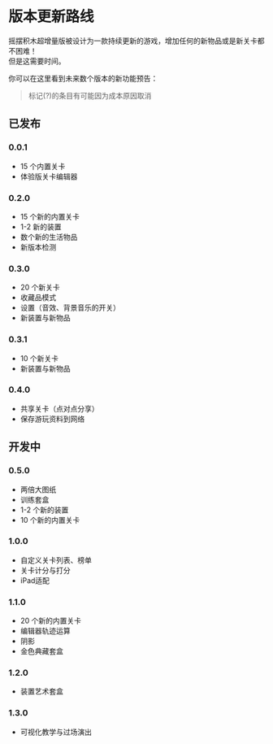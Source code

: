 # 版本更新路线

摇摆积木超增量版被设计为一款持续更新的游戏，增加任何的新物品或是新关卡都不困难！  
但是这需要时间。

你可以在这里看到未来数个版本的新功能预告：

> 标记(?)的条目有可能因为成本原因取消

## 已发布

### 0.0.1

- 15 个内置关卡
- 体验版关卡编辑器

### 0.2.0

- 15 个新的内置关卡
- 1-2 新的装置
- 数个新的生活物品
- 新版本检测

### 0.3.0

- 20 个新关卡
- 收藏品模式
- 设置（音效、背景音乐的开关）
- 新装置与新物品

### 0.3.1

- 10 个新关卡
- 新装置与新物品

### 0.4.0

- 共享关卡（点对点分享）
- 保存游玩资料到网络

## 开发中

### 0.5.0

- 两倍大图纸
- 训练套盒
- 1-2 个新的装置
- 10 个新的内置关卡

### 1.0.0

- 自定义关卡列表、榜单
- 关卡计分与打分
- iPad适配

### 1.1.0

- 20 个新的内置关卡
- 编辑器轨迹运算
- 阴影
- 金色典藏套盒

### 1.2.0

- 装置艺术套盒

### 1.3.0

- 可视化教学与过场演出
